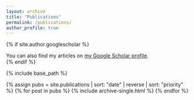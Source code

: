 ```yaml
---
layout: archive
title: "Publications"
permalink: /publications/
author_profile: true
---
```


{% if site.author.googlescholar %}
  <div class="wordwrap">You can also find my articles on <a href="{{site.author.googlescholar}}">my Google Scholar profile</a>.</div>
{% endif %}

{% include base_path %}


{% assign pubs = site.publications | sort: "date" | reverse | sort: "priority" %}
{% for post in pubs %}
  {% include archive-single.html %}
{% endfor %}
